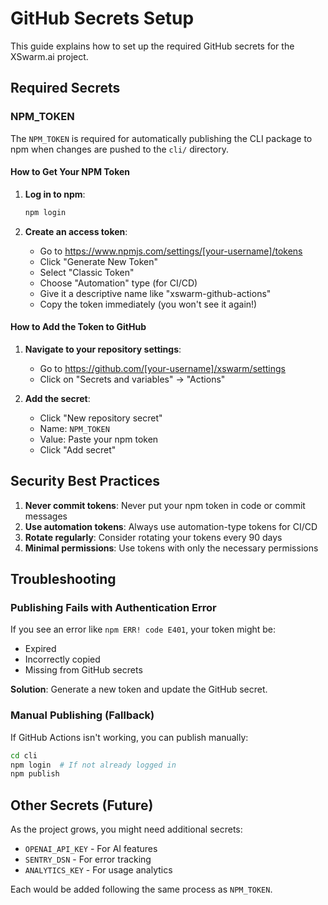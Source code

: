 # GitHub Secrets Setup

This guide explains how to set up the required GitHub secrets for the XSwarm.ai project.

## Required Secrets

### NPM_TOKEN

The `NPM_TOKEN` is required for automatically publishing the CLI package to npm when changes are pushed to the `cli/` directory.

#### How to Get Your NPM Token

1. **Log in to npm**:

   ```bash
   npm login
   ```

2. **Create an access token**:
   - Go to https://www.npmjs.com/settings/[your-username]/tokens
   - Click "Generate New Token"
   - Select "Classic Token"
   - Choose "Automation" type (for CI/CD)
   - Give it a descriptive name like "xswarm-github-actions"
   - Copy the token immediately (you won't see it again!)

#### How to Add the Token to GitHub

1. **Navigate to your repository settings**:
   - Go to https://github.com/[your-username]/xswarm/settings
   - Click on "Secrets and variables" → "Actions"

2. **Add the secret**:
   - Click "New repository secret"
   - Name: `NPM_TOKEN`
   - Value: Paste your npm token
   - Click "Add secret"

## Security Best Practices

1. **Never commit tokens**: Never put your npm token in code or commit messages
2. **Use automation tokens**: Always use automation-type tokens for CI/CD
3. **Rotate regularly**: Consider rotating your tokens every 90 days
4. **Minimal permissions**: Use tokens with only the necessary permissions

## Troubleshooting

### Publishing Fails with Authentication Error

If you see an error like `npm ERR! code E401`, your token might be:

- Expired
- Incorrectly copied
- Missing from GitHub secrets

**Solution**: Generate a new token and update the GitHub secret.

### Manual Publishing (Fallback)

If GitHub Actions isn't working, you can publish manually:

```bash
cd cli
npm login  # If not already logged in
npm publish
```

## Other Secrets (Future)

As the project grows, you might need additional secrets:

- `OPENAI_API_KEY` - For AI features
- `SENTRY_DSN` - For error tracking
- `ANALYTICS_KEY` - For usage analytics

Each would be added following the same process as `NPM_TOKEN`.
